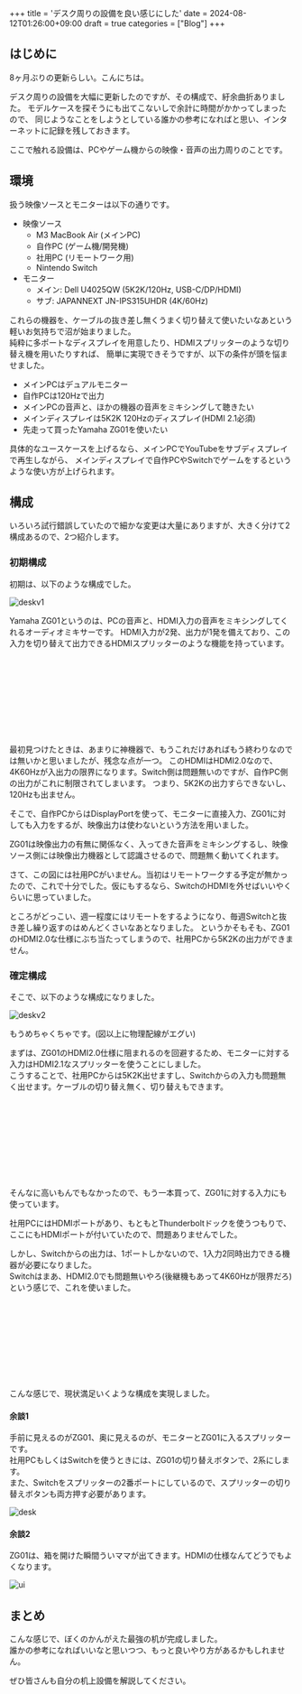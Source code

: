 +++
title = 'デスク周りの設備を良い感じにした'
date = 2024-08-12T01:26:00+09:00
draft = true
categories = ["Blog"]
+++

## はじめに

8ヶ月ぶりの更新らしい。こんにちは。  

デスク周りの設備を大幅に更新したのですが、その構成で、紆余曲折ありました。
モデルケースを探そうにも出てこないしで余計に時間がかかってしまったので、
同じようなことをしようとしている誰かの参考になればと思い、インターネットに記録を残しておきます。  

ここで触れる設備は、PCやゲーム機からの映像・音声の出力周りのことです。

## 環境

扱う映像ソースとモニターは以下の通りです。

- 映像ソース
    - M3 MacBook Air (メインPC)
    - 自作PC (ゲーム機/開発機)
    - 社用PC (リモートワーク用)
    - Nintendo Switch
- モニター
    - メイン: Dell U4025QW (5K2K/120Hz, USB-C/DP/HDMI)
    - サブ: JAPANNEXT JN-IPS315UHDR (4K/60Hz)

これらの機器を、ケーブルの抜き差し無くうまく切り替えて使いたいなあという軽いお気持ちで沼が始まりました。  
純粋に多ポートなディスプレイを用意したり、HDMIスプリッターのような切り替え機を用いたりすれば、
簡単に実現できそうですが、以下の条件が頭を悩ませました。

- メインPCはデュアルモニター
- 自作PCは120Hzで出力
- メインPCの音声と、ほかの機器の音声をミキシングして聴きたい
- メインディスプレイは5K2K 120Hzのディスプレイ(HDMI 2.1必須)
- 先走って買ったYamaha ZG01を使いたい

具体的なユースケースを上げるなら、メインPCでYouTubeをサブディスプレイで再生しながら、
メインディスプレイで自作PCやSwitchでゲームをするというような使い方が上げられます。

## 構成

いろいろ試行錯誤していたので細かな変更は大量にありますが、大きく分けて2構成あるので、2つ紹介します。

### 初期構成

初期は、以下のような構成でした。

![deskv1](https://media.soli0222.com/polestar/ee596527-82c8-4073-9221-27ae9a678d63.png)

Yamaha ZG01というのは、PCの音声と、HDMI入力の音声をミキシングしてくれるオーディオミキサーです。
HDMI入力が2発、出力が1発を備えており、この入力を切り替えて出力できるHDMIスプリッターのような機能を持っています。

<div class="iframely-embed"><div class="iframely-responsive" style="height: 140px; padding-bottom: 0;"><a href="https://jp.yamaha.com/products/proaudio/live_streaming_gaming/zg/zg01/index.html" data-iframely-url="//iframely.net/TrsxL9B?card=small"></a></div></div><script async src="//iframely.net/embed.js"></script>

最初見つけたときは、あまりに神機器で、もうこれだけあればもう終わりなのでは無いかと思いましたが、残念な点が一つ。
このHDMIはHDMI2.0なので、4K60Hzが入出力の限界になります。Switch側は問題無いのですが、自作PC側の出力がこれに制限されてしまいます。
つまり、5K2Kの出力すらできないし、120Hzも出ません。

そこで、自作PCからはDisplayPortを使って、モニターに直接入力、ZG01に対しても入力をするが、映像出力は使わないという方法を用いました。

ZG01は映像出力の有無に関係なく、入ってきた音声をミキシングするし、映像ソース側には映像出力機器として認識させるので、問題無く動いてくれます。

さて、この図には社用PCがいません。当初はリモートワークする予定が無かったので、これで十分でした。仮にもするなら、SwitchのHDMIを外せばいいやくらいに思っていました。

ところがどっこい、週一程度にはリモートをするようになり、毎週Switchと抜き差し繰り返すのはめんどくさいなあとなりました。
というかそもそも、ZG01のHDMI2.0な仕様にぶち当たってしまうので、社用PCから5K2Kの出力ができません。

### 確定構成

そこで、以下のような構成になりました。

![deskv2](https://media.soli0222.com/polestar/8ceea96c-708f-47c6-b15f-db0cda6ff940.png)

もうめちゃくちゃです。(図以上に物理配線がエグい)

まずは、ZG01のHDMI2.0仕様に阻まれるのを回避するため、モニターに対する入力はHDMI2.1なスプリッターを使うことにしました。  
こうすることで、社用PCからは5K2K出せますし、Switchからの入力も問題無く出せます。ケーブルの切り替え無く、切り替えもできます。

<div class="iframely-embed"><div class="iframely-responsive" style="height: 140px; padding-bottom: 0;"><a href="https://www.sanwa.co.jp/product/syohin?code=SW-HDR8K21BD" data-iframely-url="//iframely.net/DjoCEy4"></a></div></div><script async src="//iframely.net/embed.js"></script>

そんなに高いもんでもなかったので、もう一本買って、ZG01に対する入力にも使っています。  

社用PCにはHDMIポートがあり、もともとThunderboltドックを使うつもりで、ここにもHDMIポートが付いていたので、問題ありませんでした。

しかし、Switchからの出力は、1ポートしかないので、1入力2同時出力できる機器が必要になりました。  
Switchはまあ、HDMI2.0でも問題無いやろ(後継機もあって4K60Hzが限界だろ)という感じで、これを使いました。

<div class="iframely-embed"><div class="iframely-responsive" style="height: 140px; padding-bottom: 0;"><a href="https://www.amazon.co.jp/UGREEN-HDMI%E3%82%B9%E3%83%97%E3%83%AA%E3%83%83%E3%82%BF%E3%83%BC-%E3%80%90HDMI%E3%82%B1%E3%83%BC%E3%83%96%E3%83%AB%E4%BB%98%E3%81%8D%E3%80%91%EF%BC%92%E7%94%BB%E9%9D%A2%E5%90%8C%E6%99%82%E5%87%BA%E5%8A%9B3D%E6%98%A0%E5%83%8F%E5%AF%BE%E5%BF%9C-Nintendo-Switch%E5%8B%95%E4%BD%9C%E7%A2%BA%E8%AA%8D%E6%B8%88%E3%81%BF%E3%80%91/dp/B0B129NNV1" data-iframely-url="//iframely.net/nMaTYSb?card=small"></a></div></div><script async src="//iframely.net/embed.js"></script>

こんな感じで、現状満足いくような構成を実現しました。

#### 余談1

手前に見えるのがZG01、奥に見えるのが、モニターとZG01に入るスプリッターです。  
社用PCもしくはSwitchを使うときには、ZG01の切り替えボタンで、2系にします。  
また、Switchをスプリッターの2番ポートにしているので、スプリッターの切り替えボタンも両方押す必要があります。

![desk](https://media.soli0222.com/polestar/bce5bb7a-f3ce-4415-b73c-348c5d0a3cb1.jpg)

#### 余談2

ZG01は、箱を開けた瞬間ういママが出てきます。HDMIの仕様なんてどうでもよくなります。

![ui](https://media.soli0222.com/polestar/8c046571-c6b1-43d2-82c0-9236412e1445.jpg)

## まとめ

こんな感じで、ぼくのかんがえた最強の机が完成しました。  
誰かの参考になればいいなと思いつつ、もっと良いやり方があるかもしれません。

ぜひ皆さんも自分の机上設備を解説してください。
